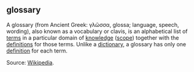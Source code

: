 ## glossary

<p class="c8"><span>A glossary (from </span><span>Ancient </span><span>Greek: γλῶσσα, glossa; language, speech, wording), also known as a </span><span class="c23">vocabulary</span><span>&nbsp;or </span><span class="c23">clavis</span><span>, is an alphabetical list of </span><span class="c2"><a class="c3" href="#h.ojn7uxdcaf7u">terms</a></span><span>&nbsp;in a particular </span><span>domain of </span><span class="c2"><a class="c3" href="#h.k96lktyswxnb">knowledge</a></span><span>&nbsp;(</span><span class="c2"><a class="c3" href="#h.5cfb6xokygh4">scope</a></span><span>) together with the </span><span class="c2"><a class="c3" href="#h.beph188xy39q">definitions</a></span><span>&nbsp;for those terms. Unlike a </span><span class="c2"><a class="c3" href="#h.ajluzjr0e4sa">dictionary</a></span><span>, a glossary has only one </span><span class="c2"><a class="c3" href="#h.beph188xy39q">definition</a></span><span class="c0">&nbsp;for each term.</span></p><p class="c8"><span>Source: </span><span class="c2"><a class="c3" href="https://www.google.com/url?q=https://en.wikipedia.org/wiki/Glossary&amp;sa=D&amp;source=editors&amp;ust=1706779842677204&amp;usg=AOvVaw2t_R7ovjNA5X3QAC7Q6REt">Wikipedia</a></span><span class="c0">.</span></p>

